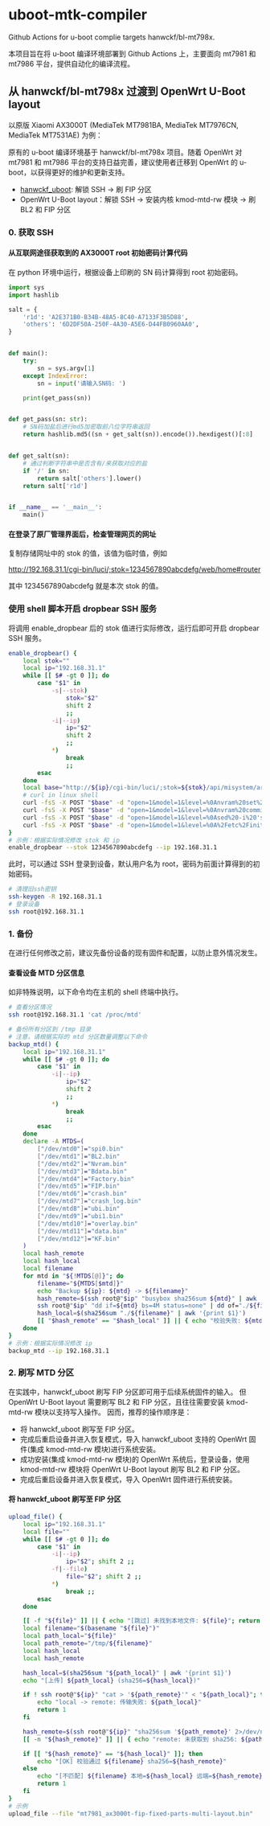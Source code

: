 # uboot-mtk-compiler

Github Actions for u-boot complie targets hanwckf/bl-mt798x.

本项目旨在将 u-boot 编译环境部署到 Github Actions 上，主要面向 mt7981 和 mt7986 平台，提供自动化的编译流程。

## 从 hanwckf/bl-mt798x 过渡到 OpenWrt U-Boot layout

以原版 Xiaomi AX3000T (MediaTek MT7981BA, MediaTek MT7976CN, MediaTek MT7531AE) 为例：

原有的 u-boot 编译环境基于 hanwckf/bl-mt798x 项目。随着 OpenWrt 对 mt7981 和 mt7986 平台的支持日益完善，建议使用者迁移到 OpenWrt 的 u-boot，以获得更好的维护和更新支持。

- [hanwckf_uboot](https://github.com/hanwckf/bl-mt798x "bl-mt798x"): 解锁 SSH -> 刷 FIP 分区
- OpenWrt U-Boot layout：解锁 SSH -> 安装内核 kmod-mtd-rw 模块 -> 刷 BL2 和 FIP 分区

### 0. 获取 SSH

#### 从互联网途径获取到的 AX3000T root 初始密码计算代码

在 python 环境中运行，根据设备上印刷的 SN 码计算得到 root 初始密码。

```python
import sys
import hashlib

salt = {
    'r1d': 'A2E371B0-B34B-48A5-8C40-A7133F3B5D88',
    'others': '6D2DF50A-250F-4A30-A5E6-D44FB0960AA0',
}


def main():
    try:
        sn = sys.argv[1]
    except IndexError:
        sn = input('请输入SN码: ')

    print(get_pass(sn))


def get_pass(sn: str):
    # SN码加盐后进行md5加密取前八位字符串返回
    return hashlib.md5((sn + get_salt(sn)).encode()).hexdigest()[:8]


def get_salt(sn):
    # 通过判断字符串中是否含有/来获取对应的盐
    if '/' in sn:
        return salt['others'].lower()
    return salt['r1d']


if __name__ == '__main__':
    main()
```

#### 在登录了原厂管理界面后，检查管理网页的网址

复制存储网址中的 stok 的值，该值为临时值，例如

http://192.168.31.1/cgi-bin/luci/;stok=1234567890abcdefg/web/home#router

其中 1234567890abcdefg 就是本次 stok 的值。

### 使用 shell 脚本开启 dropbear SSH 服务

将调用 enable_dropbear 后的 stok 值进行实际修改，运行后即可开启 dropbear SSH 服务。

```bash
enable_dropbear() {
    local stok=""
    local ip="192.168.31.1"
    while [[ $# -gt 0 ]]; do
        case "$1" in
            -s|--stok)
                stok="$2"
                shift 2
                ;;
            -i|--ip)
                ip="$2"
                shift 2
                ;;
            *)
                break
                ;;
        esac
    done
    local base="http://${ip}/cgi-bin/luci/;stok=${stok}/api/misystem/arn_switch"
    # curl in linux shell
    curl -fsS -X POST "$base" -d "open=1&model=1&level=%0Anvram%20set%20ssh_en%3D1%0A"
    curl -fsS -X POST "$base" -d "open=1&model=1&level=%0Anvram%20commit%0A"
    curl -fsS -X POST "$base" -d "open=1&model=1&level=%0Ased%20-i%20's%2Fchannel%3D.*%2Fchannel%3D%22debug%22%2Fg'%20%2Fetc%2Finit.d%2Fdropbear%0A"
    curl -fsS -X POST "$base" -d "open=1&model=1&level=%0A%2Fetc%2Finit.d%2Fdropbear%20start%0A"
}
# 示例：根据实际情况修改 stok 和 ip
enable_dropbear --stok 1234567890abcdefg --ip 192.168.31.1
```

此时，可以通过 SSH 登录到设备，默认用户名为 root，密码为前面计算得到的初始密码。

```bash
# 清理旧ssh密钥
ssh-keygen -R 192.168.31.1
# 登录设备
ssh root@192.168.31.1
```

### 1. 备份

在进行任何修改之前，建议先备份设备的现有固件和配置，以防止意外情况发生。

#### 查看设备 MTD 分区信息

如非特殊说明，以下命令均在主机的 shell 终端中执行。

```bash
# 查看分区情况
ssh root@192.168.31.1 'cat /proc/mtd'

# 备份所有分区到 /tmp 目录
# 注意，请根据实际的 mtd 分区数量调整以下命令
backup_mtd() {
    local ip="192.168.31.1"
    while [[ $# -gt 0 ]]; do
        case "$1" in
            -i|--ip)
                ip="$2"
                shift 2
                ;;
            *)
                break
                ;;
        esac
    done
    declare -A MTDS=(
        ["/dev/mtd0"]="spi0.bin"
        ["/dev/mtd1"]="BL2.bin"
        ["/dev/mtd2"]="Nvram.bin"
        ["/dev/mtd3"]="Bdata.bin"
        ["/dev/mtd4"]="Factory.bin"
        ["/dev/mtd5"]="FIP.bin"
        ["/dev/mtd6"]="crash.bin"
        ["/dev/mtd7"]="crash_log.bin"
        ["/dev/mtd8"]="ubi.bin"
        ["/dev/mtd9"]="ubi1.bin"
        ["/dev/mtd10"]="overlay.bin"
        ["/dev/mtd11"]="data.bin"
        ["/dev/mtd12"]="KF.bin"
    )
    local hash_remote
    local hash_local
    local filename
    for mtd in "${!MTDS[@]}"; do
        filename="${MTDS[$mtd]}"
        echo "Backup ${ip}: ${mtd} -> ${filename}"
        hash_remote=$(ssh root@"$ip" "busybox sha256sum ${mtd}" | awk '{print $1}')
        ssh root@"$ip" "dd if=${mtd} bs=4M status=none" | dd of="./${filename}" bs=4M status=progress
        hash_local=$(sha256sum "./${filename}" | awk '{print $1}')
        [[ "$hash_remote" == "$hash_local" ]] || { echo "校验失败: ${mtd}"; return 1; }
    done
}
# 示例：根据实际情况修改 ip
backup_mtd --ip 192.168.31.1
```

### 2. 刷写 MTD 分区

在实践中，hanwckf_uboot 刷写 FIP 分区即可用于后续系统固件的输入。
但 OpenWrt U-Boot layout 需要刷写 BL2 和 FIP 分区，且往往需要安装 kmod-mtd-rw 模块以支持写入操作。
因而，推荐的操作顺序是：

- 将 hanwckf_uboot 刷写至 FIP 分区。
- 完成后重启设备并进入恢复模式，导入 hanwckf_uboot 支持的 OpenWrt 固件(集成 kmod-mtd-rw 模块)进行系统安装。
- 成功安装(集成 kmod-mtd-rw 模块)的 OpenWrt 系统后，登录设备，使用 kmod-mtd-rw 模块将 OpenWrt U-Boot layout 刷写 BL2 和 FIP 分区。
- 完成后重启设备并进入恢复模式，导入 OpenWrt 固件进行系统安装。

#### 将 hanwckf_uboot 刷写至 FIP 分区

```bash
upload_file() {
    local ip="192.168.31.1"
    local file=""
    while [[ $# -gt 0 ]]; do
        case "$1" in
            -i|--ip)
                ip="$2"; shift 2 ;;
            -f|--file)
                file="$2"; shift 2 ;;
            *)
                break ;;
        esac
    done

    [[ -f "${file}" ]] || { echo "[跳过] 未找到本地文件: ${file}"; return 1; }
    local filename="$(basename "${file}")"
    local path_local="${file}"
    local path_remote="/tmp/${filename}"
    local hash_local
    local hash_remote

    hash_local=$(sha256sum "${path_local}" | awk '{print $1}')
    echo "[上传] ${path_local} (sha256=${hash_local})"

    if ! ssh root@"${ip}" "cat > '${path_remote}'" < "${path_local}"; then
        echo "local -> remote: 传输失败: ${path_local}"
        return 1
    fi

    hash_remote=$(ssh root@"${ip}" "sha256sum '${path_remote}' 2>/dev/null" | awk '{print $1}')
    [[ -n "${hash_remote}" ]] || { echo "remote: 未获取到 sha256: ${path_remote}"; return 1; }

    if [[ "${hash_remote}" == "${hash_local}" ]]; then
        echo "[OK] 校验通过 ${filename} sha256=${hash_remote}"
    else
        echo "[不匹配] ${filename} 本地=${hash_local} 远端=${hash_remote}"
        return 1
    fi
}
# 示例
upload_file --file "mt7981_ax3000t-fip-fixed-parts-multi-layout.bin"
```
